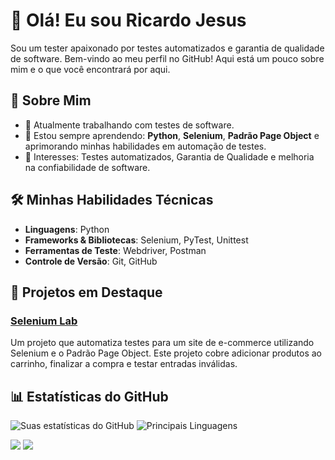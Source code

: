 # 👋 Olá! Eu sou Ricardo Jesus

Sou um tester apaixonado por testes automatizados e garantia de qualidade de software. Bem-vindo ao meu perfil no GitHub! Aqui está um pouco sobre mim e o que você encontrará por aqui.

## 🚀 Sobre Mim

- 🔭 Atualmente trabalhando com testes de software.
- 🌱 Estou sempre aprendendo: **Python**, **Selenium**, **Padrão Page Object** e aprimorando minhas habilidades em automação de testes.
- 💼 Interesses: Testes automatizados, Garantia de Qualidade e melhoria na confiabilidade de software.

## 🛠️ Minhas Habilidades Técnicas

- **Linguagens**: Python
- **Frameworks & Bibliotecas**: Selenium, PyTest, Unittest
- **Ferramentas de Teste**: Webdriver, Postman
- **Controle de Versão**: Git, GitHub

## 🌟 Projetos em Destaque

### [Selenium Lab](https://github.com/ricardojaj/selenium-lab)
Um projeto que automatiza testes para um site de e-commerce utilizando Selenium e o Padrão Page Object. Este projeto cobre adicionar produtos ao carrinho, finalizar a compra e testar entradas inválidas.


## 📊 Estatísticas do GitHub

![Suas estatísticas do GitHub](https://github-readme-stats.vercel.app/api?username=ricardojaj&show_icons=true&theme=radical)
![Principais Linguagens](https://github-readme-stats.vercel.app/api/top-langs/?username=ricardojaj&layout=compact&theme=radical)


<div> 
    <a href="https://www.linkedin.com/in/ricardo-jesus-1582a318b/" target="_blank"><img src="https://img.shields.io/badge/-LinkedIn-%230077B5?style=for-the-badge&logo=linkedin&logoColor=white" target="_blank"></a> 
  <a href="mailto:rickanjos85@gmail.com"><img src="https://img.shields.io/badge/-Gmail-%23333?style=for-the-badge&logo=gmail&logoColor=white" target="_blank"></a>
</div>


